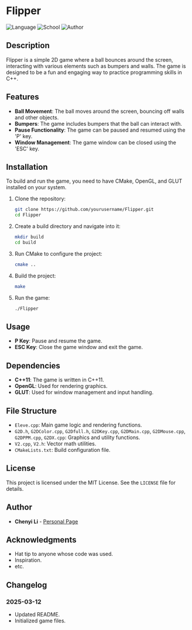 # Flipper


![Language](https://img.shields.io/badge/language-C%2B%2B-blue)
![School](https://img.shields.io/badge/school-ESIEE-orange)
![Author](https://img.shields.io/badge/author-Chenyi%20Li-brightgreen)
## Description

Flipper is a simple 2D game where a ball bounces around the screen, interacting with various elements such as bumpers and walls. The game is designed to be a fun and engaging way to practice programming skills in C++.

## Features

- **Ball Movement**: The ball moves around the screen, bouncing off walls and other objects.
- **Bumpers**: The game includes bumpers that the ball can interact with.
- **Pause Functionality**: The game can be paused and resumed using the 'P' key.
- **Window Management**: The game window can be closed using the 'ESC' key.

## Installation

To build and run the game, you need to have CMake, OpenGL, and GLUT installed on your system.

1. Clone the repository:
    ```sh
    git clone https://github.com/yourusername/Flipper.git
    cd Flipper
    ```

2. Create a build directory and navigate into it:
    ```sh
    mkdir build
    cd build
    ```

3. Run CMake to configure the project:
    ```sh
    cmake ..
    ```

4. Build the project:
    ```sh
    make
    ```

5. Run the game:
    ```sh
    ./Flipper
    ```

## Usage

- **P Key**: Pause and resume the game.
- **ESC Key**: Close the game window and exit the game.

## Dependencies

- **C++11**: The game is written in C++11.
- **OpenGL**: Used for rendering graphics.
- **GLUT**: Used for window management and input handling.

## File Structure

- `Eleve.cpp`: Main game logic and rendering functions.
- `G2D.h`, `G2DColor.cpp`, `G2Dfull.h`, `G2DKey.cpp`, `G2DMain.cpp`, `G2DMouse.cpp`, `G2DPPM.cpp`, `G2DX.cpp`: Graphics and utility functions.
- `V2.cpp`, `V2.h`: Vector math utilities.
- `CMakeLists.txt`: Build configuration file.

## License

This project is licensed under the MIT License. See the `LICENSE` file for details.

## Author

- **Chenyi Li** -  [Personal Page](https://github.com/Nichenggan)

## Acknowledgments

- Hat tip to anyone whose code was used.
- Inspiration.
- etc.

## Changelog

### 2025-03-12

- Updated README.
- Initialized game files.
